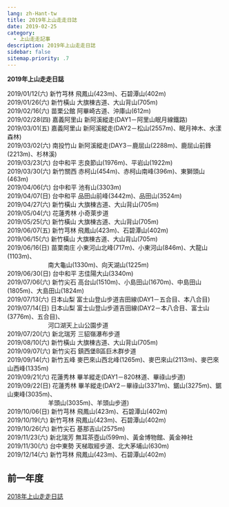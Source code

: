 ```yaml
---
lang: zh-Hant-tw
title: 2019年上山走走日誌
date: 2019-02-25
category: 
  - 上山走走記事
description: 2019年上山走走日誌
sidebar: false
sitemap.priority: .7
---
```


**2019年上山走走日誌**

<!-- more -->

2019/01/12(六) 新竹芎林 飛鳳山(423m)、石碧潭山(402m)  
2019/01/26(六) 新竹橫山 大旗棟古道、大山背山(705m)  
2019/02/16(六) 苗栗公館 阿畢崎古道、沖庫山(612m)  
2019/02/28(四) 嘉義阿里山 新阿溪縱走(DAY1－阿里山眠月線鐵路)  
2019/03/01(五) 嘉義阿里山 新阿溪縱走(DAY2－松山(2557m)、眠月神木、水漾森林)  
2019/03/02(六) 南投竹山 新阿溪縱走(DAY3－鹿屈山(2288m)、鹿屈山前鋒(2213m)、杉林溪)  
2019/03/23(六) 台中和平 志良節山(1976m)、平岩山(1922m)  
2019/03/30(六) 新竹關西 赤柯山(454m)、赤柯山南峰(396m)、東獅頭山(463m)  
2019/04/06(六) 台中和平 池有山(3303m)  
2019/04/07(日) 台中和平 品田山前峰(3442m)、品田山(3524m)  
2019/04/27(六) 新竹橫山 大旗棟古道、大山背山(705m)  
2019/05/04(六) 花蓮秀林 小奇萊步道  
2019/05/25(六) 新竹橫山 大旗棟古道、大山背山(705m)  
2019/06/07(五) 新竹芎林 飛鳳山(423m)、石碧潭山(402m)  
2019/06/15(六) 新竹橫山 大旗棟古道、大山背山(705m)  
2019/06/16(日) 苗栗南庄 小東河山北峰(717m)、小東河山(846m)、大龍山(1103m)、  
                        南大龜山(1330m)、向天湖山(1225m)  
2019/06/30(日) 台中和平 志佳陽大山(3340m)  
2019/07/06(六) 新竹尖石 高台山(1510m)、小島田山(1670m)、中島田山(1805m)、大島田山(1824m)  
2019/07/13(六) 日本山梨 富士山登山步道吉田線(DAY1－五合目、本八合目)  
2019/07/14(日) 日本山梨 富士山登山步道吉田線(DAY2－本八合目、富士山(3776m)、五合目)、  
                        河口湖天上山公園步道  
2019/07/20(六) 新北瑞芳 三貂嶺瀑布步道  
2019/08/10(六) 新竹橫山 大旗棟古道、大山背山(705m)  
2019/09/07(六) 新竹尖石 鎮西堡B區巨木群步道  
2019/09/14(六) 新竹五峰 麥巴來山西北峰(1265m)、麥巴來山(2113m)、麥巴來山西峰(1335m)  
2019/09/21(六) 花蓮秀林 畢羊縱走(DAY1－820林道、畢祿山步道)  
2019/09/22(日) 花蓮秀林 畢羊縱走(DAY2－畢祿山(3371m)、鋸山(3275m)、鋸山東峰(3035m)、  
                        羊頭山(3035m)、羊頭山步道)  
2019/10/06(日) 新竹芎林 飛鳳山(423m)、石碧潭山(402m)  
2019/10/19(六) 新竹芎林 飛鳳山(423m)、石碧潭山(402m)  
2019/10/26(六) 新竹尖石 基那吉山(2575m)  
2019/11/23(六) 新北瑞芳 無耳茶壺山(599m)、黃金博物館、黃金神社  
2019/11/30(六) 台中東勢 天梯取經步道、北大茅埔山(630m)  
2019/12/14(六) 新竹芎林 飛鳳山(423m)、石碧潭山(402m)  

## 前一年度
[2018年上山走走日誌](/posts/post-24-2018-01-17.md)
